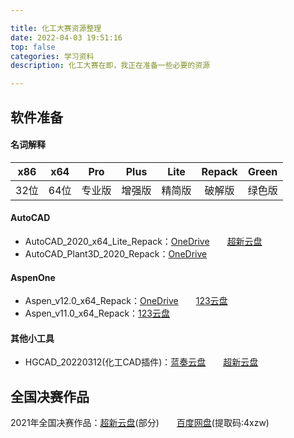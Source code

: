 ```yaml
---

title: 化工大赛资源整理
date: 2022-04-03 19:51:16
top: false
categories: 学习资料
description: 化工大赛在即，我正在准备一些必要的资源

---
```

## 软件准备
#### 名词解释
| x86 | x64 | Pro | Plus | Lite | Repack | Green |
| :------------: | :------------: | :------------: | :------------: | :------------: | :------------: | :------------: |
| 32位 | 64位  | 专业版 | 增强版 | 精简版 | 破解版 | 绿色版 |


#### AutoCAD
- AutoCAD_2020_x64_Lite_Repack：[OneDrive](https://x-eta.vercel.app/api/raw/?path=/Software/AutoCAD_2020_Lite.7z)&emsp;&emsp;[超新云盘](http://cloud.ananas.chaoxing.com/view/fileview?objectid=6e454bdaf13bcd7cd4087f41ceec34b9)
- AutoCAD_Plant3D_2020_Repack：[OneDrive](https://x-eta.vercel.app/api/raw/?path=/Software/AutoCAD_Plant3D_2020.zip)

#### AspenOne
- Aspen_v12.0_x64_Repack：[OneDrive](https://x-eta.vercel.app/api/raw/?path=/Software/Aspen_v12.0.zip)&emsp;&emsp;[123云盘](https://www.123pan.com/s/Vrv9-eWCRA)
- Aspen_v11.0_x64_Repack：[123云盘](https://www.123pan.com/s/Vrv9-tWCRA)

#### 其他小工具
- HGCAD_20220312(化工CAD插件)：[蓝奏云盘](https://hgcad.lanzoub.com/i7aLe01d8tfc)&emsp;&emsp;[超新云盘](http://cloud.ananas.chaoxing.com/view/fileview?objectid=eb1e3c4cee5eebb6704bf8933398fa87)

## 全国决赛作品
2021年全国决赛作品：[超新云盘](https://sharewh.mti100.com/share/a80d8f96-01ff-4e13-8d02-37171bc4acb2?t=3)(部分)&emsp;&emsp;[百度网盘](https://pan.baidu.com/s/1xlqnfzDbPZwvaa5Al9BqjQ)(提取码:4xzw)